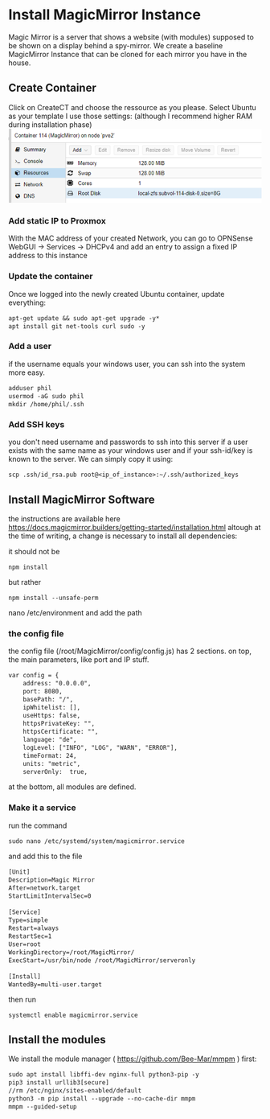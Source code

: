 # Install MagicMirror Instance

Magic Mirror is a server that shows a website (with modules) supposed to be shown on a display behind a spy-mirror. 
We create a baseline MagicMirror Instance that can be cloned for each mirror you have in the house.

## Create Container

Click on CreateCT and choose the ressource as you please.
Select Ubuntu as your template
I use those settings: (although I recommend higher RAM during installation phase)
![Settings](2020-10-31-23-07-45.png)

### Add static IP to Proxmox

With the MAC address of your created Network, you can go to OPNSense WebGUI -> Services -> DHCPv4 and add an entry to assign a fixed IP address to this instance

### Update the container

Once we logged into the newly created Ubuntu container, update everything:

    apt-get update && sudo apt-get upgrade -y* 
    apt install git net-tools curl sudo -y

### Add a user

if the username equals your windows user, you can ssh into the system more easy.

    adduser phil
    usermod -aG sudo phil 
    mkdir /home/phil/.ssh

### Add SSH keys

you don't need username and passwords to ssh into this server if a user exists with the same name as your windows user and if your ssh-id/key is known to the server. We can simply copy it using: 

    scp .ssh/id_rsa.pub root@<ip_of_instance>:~/.ssh/authorized_keys

## Install MagicMirror Software

the instructions are available here
https://docs.magicmirror.builders/getting-started/installation.html
altough at the time of writing, a change is necessary to install all dependencies:

it should not be 

    npm install

but rather

    npm install --unsafe-perm


nano /etc/environment and add the path


### the config file

the config file (/root/MagicMirror/config/config.js) has 2 sections. on top, the main parameters, like port and IP stuff. 

    var config = {
        address: "0.0.0.0",     
        port: 8080,
        basePath: "/",  
        ipWhitelist: [],
        useHttps: false,
        httpsPrivateKey: "",
        httpsCertificate: "",
        language: "de",
        logLevel: ["INFO", "LOG", "WARN", "ERROR"],
        timeFormat: 24,
        units: "metric",
        serverOnly:  true, 

at the bottom, all modules are defined. 

### Make it a service

run the command

    sudo nano /etc/systemd/system/magicmirror.service

and add this to the file

    [Unit]
    Description=Magic Mirror
    After=network.target
    StartLimitIntervalSec=0

    [Service]
    Type=simple
    Restart=always
    RestartSec=1
    User=root
    WorkingDirectory=/root/MagicMirror/
    ExecStart=/usr/bin/node /root/MagicMirror/serveronly

    [Install]
    WantedBy=multi-user.target

then run

    systemctl enable magicmirror.service

## Install the modules

We install the module manager ( https://github.com/Bee-Mar/mmpm ) first:

    sudo apt install libffi-dev nginx-full python3-pip -y
    pip3 install urllib3[secure]
    //rm /etc/nginx/sites-enabled/default
    python3 -m pip install --upgrade --no-cache-dir mmpm
    mmpm --guided-setup
